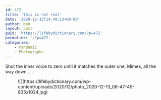 ```yaml
---
id: 472
title: 'this is not real'
date: '2020-12-13T14:49:13+00:00'
author: Ken
layout: post
guid: 'https://lifebydictionary.com/?p=472'
permalink: '/?p=472'
categories:
    - Pandemic
    - Photographs
---
```


Shut the inner voice to zero until it matches the outer one. Mimes, all the way down. . .

<figure class="wp-block-image size-large">![](https://lifebydictionary.com/wp-content/uploads/2020/12/photo_2020-12-13_08-47-49-835x1024.jpg)</figure>
